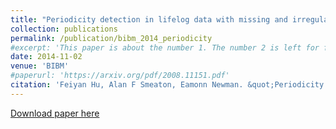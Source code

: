 ```yaml
---
title: "Periodicity detection in lifelog data with missing and irregularly sampled data"
collection: publications
permalink: /publication/bibm_2014_periodicity
#excerpt: 'This paper is about the number 1. The number 2 is left for future work.'
date: 2014-11-02
venue: 'BIBM'
#paperurl: 'https://arxiv.org/pdf/2008.11151.pdf'
citation: 'Feiyan Hu, Alan F Smeaton, Eamonn Newman. &quot;Periodicity detection in lifelog data with missing and irregularly sampled data.&quot; <i>The IEEE International Conference on Bioinformatics and Biomedicine (BIBM 2014)</i>. '
---
```

<!--- This paper is about the number 1. The number 2 is left for future work.-->
[Download paper here](http://doras.dcu.ie/20261/1/QSPH-2014.pdf)

<!--- Recommended citation: Your Name, You. (2009). "Paper Title Number 1." <i>Journal 1</i>. 1(1) .-->

